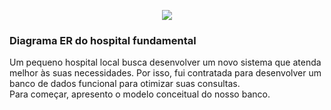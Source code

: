 <p align="center"><img src= "https://encrypted-tbn0.gstatic.com/images?q=tbn:ANd9GcQCClD1bCq1k-BEQQAHXTvgUHfuvEuriooS3yj2xnaVeFS6cYdsJhdfOt_iKaqOrodI8ig&usqp=CAU"></p>

<h3> Diagrama ER do hospital fundamental </h3>

<p>Um pequeno hospital local busca desenvolver um novo sistema que atenda melhor às suas necessidades. Por isso, fui contratada para desenvolver um banco de dados funcional para otimizar suas consultas.<br>
Para começar, apresento o modelo conceitual do nosso banco.</p>

